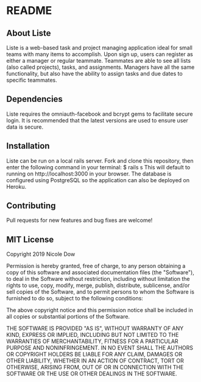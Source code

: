 # README

## About Liste
Liste is a web-based task and project managing application ideal for small teams with many items to accomplish. Upon sign up, users can register as either a manager or regular teammate. Teammates are able to see all lists (also called projects), tasks, and assignments. Managers have all the same functionality, but also have the ability to assign tasks and due dates to specific teammates. 

## Dependencies
Liste requires the omniauth-facebook and bcrypt gems to facilitate secure login. It is recommended that the latest versions are used to ensure user data is secure.

## Installation
Liste can be run on a local rails server. Fork and clone this repository, then enter the following command in your terminal:
$ rails s 
This will default to running on http://localhost:3000 in your browser.
The database is configured using PostgreSQL so the application can also be deployed on Heroku.

## Contributing
Pull requests for new features and bug fixes are welcome!

## MIT License
Copyright 2019 Nicole Dow

Permission is hereby granted, free of charge, to any person obtaining a copy of this software and associated documentation files (the "Software"), to deal in the Software without restriction, including without limitation the rights to use, copy, modify, merge, publish, distribute, sublicense, and/or sell copies of the Software, and to permit persons to whom the Software is furnished to do so, subject to the following conditions:

The above copyright notice and this permission notice shall be included in all copies or substantial portions of the Software.

THE SOFTWARE IS PROVIDED "AS IS", WITHOUT WARRANTY OF ANY KIND, EXPRESS OR IMPLIED, INCLUDING BUT NOT LIMITED TO THE WARRANTIES OF MERCHANTABILITY, FITNESS FOR A PARTICULAR PURPOSE AND NONINFRINGEMENT. IN NO EVENT SHALL THE AUTHORS OR COPYRIGHT HOLDERS BE LIABLE FOR ANY CLAIM, DAMAGES OR OTHER LIABILITY, WHETHER IN AN ACTION OF CONTRACT, TORT OR OTHERWISE, ARISING FROM, OUT OF OR IN CONNECTION WITH THE SOFTWARE OR THE USE OR OTHER DEALINGS IN THE SOFTWARE.

